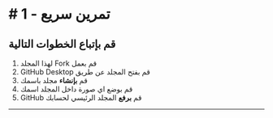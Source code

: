 # # تمرين سريع - 1

##  قم بإتباع الخطوات التالية

1. لهذا المجلد Fork قم بعمل
2. GitHub Desktop قم بفتح المجلد عن طريق  
3. قم **بإنشاء** مجلد باسمك 
4. قم بوضع اي صورة داخل المجلد اسمك
5. GitHub  قم **برفع** المجلد الرئيسي لحسابك 
-------------------

